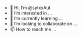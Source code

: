 - 👋 Hi, I’m @sytxxAul
- 👀 I’m interested in ...
- 🌱 I’m currently learning ...
- 💞️ I’m looking to collaborate on ...
- 📫 How to reach me ...

<!---
sytxxAul/sytxxAul is a ✨ special ✨ repository because its `README.md` (this file) appears on your GitHub profile.
You can click the Preview link to take a look at your changes.
--->
